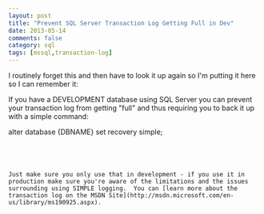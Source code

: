 ```yaml
---
layout: post
title: "Prevent SQL Server Transaction Log Getting Full in Dev"
date: 2013-05-14
comments: false
category: sql
tags: [mssql,transaction-log]
---
```

I routinely forget this and then have to look it up again so I'm putting it
here so I can remember it:

If you have a DEVELOPMENT database using SQL Server you can prevent your
transaction log from getting "full" and thus requiring you to back it up with
a simple command:





alter database {DBNAME} set recovery simple;
```




Just make sure you only use that in development - if you use it in production make sure you're aware of the limitations and the issues surrounding using SIMPLE logging.  You can [learn more about the transaction log on the MSDN Site](http://msdn.microsoft.com/en-us/library/ms190925.aspx).
